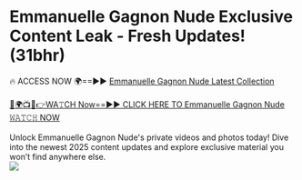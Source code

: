 # Emmanuelle Gagnon Nude Exclusive Content Leak - Fresh Updates! (31bhr)

🔥 ACCESS NOW 🌍==►► <a href="https://tinyurl.com/2mz8nhtm" rel="nofollow">Emmanuelle Gagnon Nude Latest Collection</a>
<br><br>
[🔴🌍📺📱👉WA𝚃CH Now==►► CLICK HERE TO Emmanuelle Gagnon Nude 𝚆𝙰𝚃𝙲𝙷 NOW](https://tinyurl.com/2mz8nhtm)
<br><br>
Unlock Emmanuelle Gagnon Nude's private videos and photos today! Dive into the newest 2025 content updates and explore exclusive material you won’t find anywhere else.
<br>
<a href="https://tinyurl.com/2mz8nhtm" rel="nofollow" data-target="animated-image.originalLink"><img src="https://camo.githubusercontent.com/8a4f000d20f83aca3bf7ec5f350d767afa0574a8a352519fd8cfa583a6f93a33/68747470733a2f2f692e696d6775722e636f6d2f644a486b345a712e676966" data-canonical-src="https://i.imgur.com/dJHk4Zq.gif" style="max-width: 100%; display: inline-block;" data-target="animated-image.originalImage"></a>
<br>
